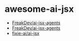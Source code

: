 # awesome-ai-jsx

- [FreakDev/ai-jsx-agents](https://github.com/FreakDev/ai-jsx-agents)
- [FreakDev/ai-jsx-agents](https://github.com/FreakDev/ai-jsx-model-providers)
- [fixie-ai/ai-jsx](https://github.com/fixie-ai/ai-jsx)
